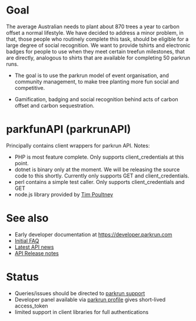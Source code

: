 Goal
========
The average Australian needs to plant about 870 trees a year to carbon offset a normal lifestyle. We have decided to address a minor problem, in that, those people who routinely complete this task, should be eligible for a large degree of social recognition. We want to provide tshirts and electronic badges for people to use when they meet certain treefun milestones, that are directly, analogous to shirts that are available for completing 50 parkrun runs.

* The goal is to use the parkrun model of event organisation, and community management, to make tree planting more fun social and competitive.

* Gamification, badging and social recognition behind acts of carbon offset and carbon sequestration.

parkfunAPI (parkrunAPI)
==========

Principally contains client wrappers for parkrun API. Notes:

* PHP is most feature complete. Only supports client_credentials at this point.
* dotnet is binary only at the moment. We will be releasing the source code to this shortly. Currently only supports GET and client_credentials. 
* perl contains a simple test caller. Only supports client_credentials and GET
* node.js library provided by [Tim Poultney](https://github.com/timpoultney)


See also
========

* Early developer documentation at https://developer.parkrun.com
* [Initial FAQ](http://support.parkrun.com/hc/en-us/categories/200347082-parkrun-API)
* [Latest API news](http://www.parkrun.com/news/tag/api/)
* [API Release notes](https://github.com/parkrun/parkrunAPI/wiki/Releases)

Status
======

* Queries/issues should be directed to [parkrun support](https://support.parkrun.com)
* Developer panel available via [parkrun profile](https://www.parkrun.com/profile/developer/) gives short-lived access_token
* limited support in client libraries for full authentications
